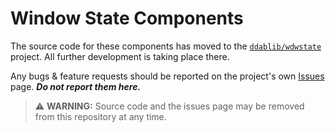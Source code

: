 # Window State Components

The source code for these components has moved to the [`ddablib/wdwstate`](https://github.com/ddablib/wdwstate) project. All further development is taking place there.

Any bugs & feature requests should be reported on the project's own [Issues](https://github.com/ddablib/wdwstate/issues) page. ***Do not report them here.***

> ⚠️ **WARNING:** Source code and the issues page may be removed from this repository at any time.
